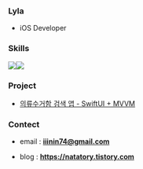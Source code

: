 <h3>Lyla</h3>

* iOS Developer

### Skills
<img src="https://img.shields.io/badge/swift-F05138?style=for-the-badge&logo=swift&logoColor=white"><img src="https://img.shields.io/badge/UIKit-2396F3?style=for-the-badge&logo=UIKit&logoColor=white">


### Project
- [의류수거함 검색 앱 - SwiftUI + MVVM](https://github.com/Lyla3/ClothingBin_SwiftUI)<br>

<!---
[![Hits](https://hits.seeyoufarm.com/api/count/incr/badge.svg?url=https%3A%2F%2Fgithub.com%2FLyla3&count_bg=%23B0B0B0&title_bg=%23555555&icon=&icon_color=%23E7E7E7&title=hits&edge_flat=false)](https://hits.seeyoufarm.com)
--->
### Contect
 - email : **iiinin74@gmail.com**
 
 - blog : **https://natatory.tistory.com**

<!---
Lyla3/Lyla3 is a ✨ special ✨ repository because its `README.md` (this file) appears on your GitHub profile.
You can click the Preview link to take a look at your changes.
--->
